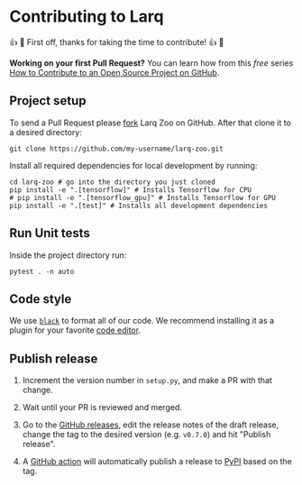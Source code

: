 # Contributing to Larq

👍 🎉 First off, thanks for taking the time to contribute! 👍 🎉

**Working on your first Pull Request?** You can learn how from this _free_ series
[How to Contribute to an Open Source Project on GitHub](https://egghead.io/courses/how-to-contribute-to-an-open-source-project-on-github).

## Project setup

To send a Pull Request please [fork](https://help.github.com/en/articles/fork-a-repo) Larq Zoo on GitHub.
After that clone it to a desired directory:

```shell
git clone https://github.com/my-username/larq-zoo.git
```

Install all required dependencies for local development by running:

```shell
cd larq-zoo # go into the directory you just cloned
pip install -e ".[tensorflow]" # Installs Tensorflow for CPU
# pip install -e ".[tensorflow_gpu]" # Installs Tensorflow for GPU
pip install -e ".[test]" # Installs all development dependencies
```

## Run Unit tests

Inside the project directory run:

```shell
pytest . -n auto
```

## Code style

We use [`black`](https://black.readthedocs.io/en/stable/) to format all of our code. We recommend installing it as a plugin for your favorite [code editor](https://black.readthedocs.io/en/stable/editor_integration.html).

## Publish release

1. Increment the version number in `setup.py`, and make a PR with that change.

2. Wait until your PR is reviewed and merged.

3. Go to the [GitHub releases](https://github.com/larq/zoo/releases), edit the release notes of the draft release, change the tag to the desired version (e.g. `v0.7.0`) and hit "Publish release".

4. A [GitHub action](https://github.com/larq/zoo/actions) will automatically publish a release to [PyPI](https://pypi.org/) based on the tag.

